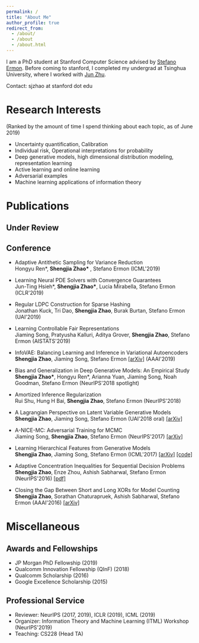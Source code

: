 ```yaml
---
permalink: /
title: "About Me"
author_profile: true
redirect_from: 
  - /about/
  - /about
  - /about.html
---
```


I am a PhD student at Stanford Computer Science advised by <a href="http://cs.stanford.edu/~ermon/">Stefano Ermon</a>. Before coming to stanford, I completed my undergrad at Tsinghua University, where I worked with <a href="http://ml.cs.tsinghua.edu.cn/~jun/index.shtml">Jun Zhu</a>. 

Contact: sjzhao at stanford dot edu

# Research Interests 
(Ranked by the amount of time I spend thinking about each topic, as of June 2019)

- Uncertainty quantification, Calibration
- Individual risk, Operational interpretations for probability
- Deep generative models, high dimensional distribution modeling, representation learning
- Active learning and online learning
- Adversarial examples
- Machine learning applications of information theory

# Publications

## Under Review
## Conference
- Adaptive Antithetic Sampling for Variance Reduction <br>
Hongyu Ren\*, <b> Shengjia Zhao\* </b>, Stefano Ermon (ICML'2019)

- Learning Neural PDE Solvers with Convergence Guarantees <br>
Jun-Ting Hsieh\*, <b> Shengjia Zhao\*</b>, Lucia Mirabella, Stefano Ermon (ICLR'2019)

- Regular LDPC Construction for Sparse Hashing <br>
Jonathan Kuck, Tri Dao, <b>Shengjia Zhao</b>, Burak Burtan, Stefano Ermon (UAI'2019)

- Learning Controllable Fair Representations <br> 
Jiaming Song, Pratyusha Kalluri, Aditya Grover, <b>Shengjia Zhao</b>, Stefano Ermon (AISTATS'2019)

- InfoVAE: Balancing Learning and Inference in Variational Autoencoders <br>
 <b>Shengjia Zhao</b>, Jiaming Song, Stefano Ermon <a href="https://arxiv.org/abs/1706.02262">[arXiv]</a> (AAAI'2019)

- Bias and Generalization in Deep Generative Models: An Empirical Study <br>
<b>Shengjia Zhao\*</b>, Hongyu Ren*, Arianna Yuan, Jiaming Song, Noah Goodman, Stefano Ermon (NeurIPS'2018 spotlight) 

- Amortized Inference Regularization <br>
Rui Shu, Hung H Bai, <b>Shengjia Zhao</b>, Stefano Ermon (NeurIPS'2018)

- A Lagrangian Perspective on Latent Variable Generative Models <br>
 <b>Shengjia Zhao</b>, Jiaming Song, Stefano Ermon (UAI'2018 oral) <a href="https://arxiv.org/abs/1806.06514">[arXiv]</a> 

- A-NICE-MC: Adversarial Training for MCMC <br> 
Jiaming Song, <b>Shengjia Zhao</b>, Stefano Ermon (NeurIPS'2017) <a href="https://arxiv.org/abs/1706.07561">[arXiv]</a> 

- Learning Hierarchical Features from Generative Models <br> 
 <b>Shengjia Zhao</b>, Jiaming Song, Stefano Ermon (ICML'2017) <a href="https://arxiv.org/abs/1702.08396">[arXiv]</a> <a href="https://github.com/ermongroup/Variational-Ladder-Autoencoder">[code]</a> 

- Adaptive Concentration Inequalities for Sequential Decision Problems <br>
<b>Shengjia Zhao</b>, Enze Zhou, Ashish Sabharwal, Stefano Ermon (NeurIPS'2016) <a href="https://papers.nips.cc/paper/6493-adaptive-concentration-inequalities-for-sequential-decision-problems.pdf">[pdf]</a>

- Closing the Gap Between Short and Long XORs for Model Counting <br>
<b>Shengjia Zhao</b>, Sorathan Chaturapruek, Ashish Sabharwal, Stefano Ermon (AAAI'2016) <a href="https://arxiv.org/abs/1512.08863">[arXiv]</a> 



# Miscellaneous

## Awards and Fellowships
- JP Morgan PhD Fellowship (2019) 
- Qualcomm Innovation Fellowship (QInF) (2018) 
- Qualcomm Scholarship (2016) 
- Google Excellence Scholarship (2015) 

## Professional Service
- Reviewer: NeurIPS (2017, 2019), ICLR (2019), ICML (2019)
- Organizer: Information Theory and Machine Learning (ITML) Workshop (NeurIPS'2019)
- Teaching: CS228 (Head TA)

